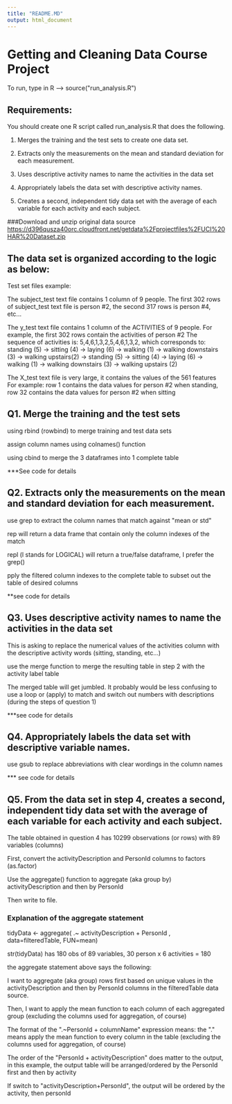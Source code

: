 ```yaml
---
title: "README.MD"
output: html_document
---
```


# Getting and Cleaning Data Course Project

To run, type in R -->   source("run_analysis.R")

## Requirements:
You should create one R script called run_analysis.R that does the following.

1. Merges the training and the test sets to create one data set.

2. Extracts only the measurements on the mean and standard deviation for each measurement.

3. Uses descriptive activity names to name the activities in the data set

4. Appropriately labels the data set with descriptive activity names.

5. Creates a second, independent tidy data set with the average of each variable for each activity and each subject.



###Download and unzip original data source https://d396qusza40orc.cloudfront.net/getdata%2Fprojectfiles%2FUCI%20HAR%20Dataset.zip 


## The data set is organized according to the logic as below:

Test set files example:

The subject_test text file contains 1 column of 9 people. The first 302 rows of subject_test text file is person #2, the second 317 rows is person #4, etc...

The y_test text file contains 1 column of the ACTIVITIES of 9 people.
For example, the first 302 rows contain the activities of person #2
The sequence of activities is: 5,4,6,1,3,2,5,4,6,1,3,2, which corresponds to: standing (5) -> sitting (4) -> laying (6) -> walking (1) -> walking downstairs (3) -> walking upstairs(2) -> standing (5) -> sitting (4) -> laying (6) 
-> walking (1) -> walking downstairs (3) -> walking upstairs (2)

The X_test text file is very large, it contains the values of the 561 features 
For example: row 1 contains the data values for person #2 when standing, row 32 
contains the data values for person #2 when sitting

## Q1. Merge the training and the test sets

using rbind (rowbind) to merge training and test data sets

assign column names using colnames() function

using cbind to merge the 3 dataframes into 1 complete table

***See code for details



## Q2. Extracts only the measurements on the mean and standard deviation for each measurement.

use grep to extract the column names that match against "mean or std"

rep will return a data frame that contain only the column indexes of the match

repl (l stands for LOGICAL) will return a true/false dataframe, I prefer the grep()

pply the filtered column indexes to the complete table to subset out the table of desired columns

**see code for details

## Q3. Uses descriptive activity names to name the activities in the data set

This is asking to replace the numerical values of the activities column with the descriptive activity words (sitting, standing, etc...) 

use the merge function to merge the resulting table in step 2 with the activity label table 

The merged table will get jumbled.  It probably would be less confusing to use a loop or (apply) to match and switch out numbers with descriptions (during the steps of question 1)

***see code for details

## Q4. Appropriately labels the data set with descriptive variable names.

use gsub to replace abbreviations with clear wordings in the column names

*** see code for details

## Q5. From the data set in step 4, creates a second, independent tidy data set with the average of each variable for each activity and each subject.

The table obtained in question 4 has 10299 observations (or rows) with 89 variables (columns)

First, convert the activityDescription and PersonId columns to factors (as.factor)

Use the aggregate() function to aggregate (aka group by) activityDescription and then by PersonId 

Then write to file.

### Explanation of the aggregate statement

tidyData <- aggregate( .~ activityDescription + PersonId , data=filteredTable, FUN=mean)

str(tidyData) has 180 obs of 89 variables, 30 person x 6 activities = 180

the aggregate statement above says the following:

I want to aggregate (aka group) rows first based on unique values in the activityDescription and then by PersonId columns in the filteredTable data source.

Then, I want to apply the mean function to each column of each aggregated group (excluding the columns used for aggregation, of course)

The format of the ".~PersonId + columnName" expression means: the "." means apply the mean function to every column in the table (excluding the columns used for aggregation, of course)

The order of the "PersonId + activityDescription" does matter to the output, in this example, the output table will be arranged/ordered by the PersonId first and then by activity

If switch to "activityDescription+PersonId", the output will be ordered by the activity, then personId



